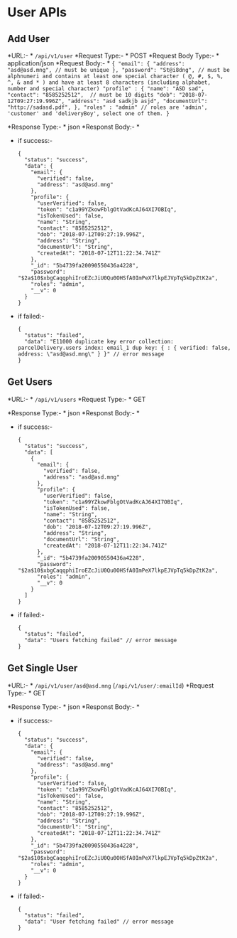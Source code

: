 
# User APIs


## Add User

*URL:- * `/api/v1/user`
*Request Type:- * POST
*Request Body Type:- * application/json
*Request Body:- *
    ```
    {
      "email": {
        "address": "asd@asd.mng", // must be unique
      },
      "password": "St@i8dng", // must be alphnumeri and contains at least one special character ( @, #, $, %, ^, & and * ) and have at least 8 characters (including alphabet, number and special character)
      "profile" : {
        "name": "ASD sad",
        "contact": "8585252512",  // must be 10 digits
        "dob": "2018-07-12T09:27:19.996Z",
        "address": "asd sadkjb asjd",
        "documentUrl": "http://sadasd.pdf",
      },
      "roles" : "admin" // roles are 'admin', 'customer' and 'deliveryBoy', select one of them.
    }
    ```

*Response Type:- * json
*Responst Body:- *
  - if success:-
      ```
      {
        "status": "success",
        "data": {
          "email": {
            "verified": false,
            "address": "asd@asd.mng"
          },
          "profile": {
            "userVerified": false,
            "token": "c1a99YZkowFblgOtVadKcAJ64XI7OBIq",
            "isTokenUsed": false,
            "name": "String",
            "contact": "8585252512",
            "dob": "2018-07-12T09:27:19.996Z",
            "address": "String",
            "documentUrl": "String",
            "createdAt": "2018-07-12T11:22:34.741Z"
          },
          "_id": "5b4739fa20090550436a4228",
          "password": "$2a$10$xbgCaqqphiIroEZcJiU0Qu0OHSfA0ImPeX7lkpEJVpTq5kDpZtK2a",
          "roles": "admin",
          "__v": 0
        }
      }
      ```
  - if failed:-
      ```
      {
        "status": "failed",
        "data": "E11000 duplicate key error collection: parcelDelivery.users index: email_1 dup key: { : { verified: false, address: \"asd@asd.mng\" } }" // error message
      }
      ```

## Get Users

*URL:- * `/api/v1/users`
*Request Type:- * GET

*Response Type:- * json
*Responst Body:- *
  - if success:-
      ```
      {
        "status": "success",
        "data": [
          {
            "email": {
              "verified": false,
              "address": "asd@asd.mng"
            },
            "profile": {
              "userVerified": false,
              "token": "c1a99YZkowFblgOtVadKcAJ64XI7OBIq",
              "isTokenUsed": false,
              "name": "String",
              "contact": "8585252512",
              "dob": "2018-07-12T09:27:19.996Z",
              "address": "String",
              "documentUrl": "String",
              "createdAt": "2018-07-12T11:22:34.741Z"
            },
            "_id": "5b4739fa20090550436a4228",
            "password": "$2a$10$xbgCaqqphiIroEZcJiU0Qu0OHSfA0ImPeX7lkpEJVpTq5kDpZtK2a",
            "roles": "admin",
            "__v": 0
          }
        ]
      }
      ```
  - if failed:-
      ```
      {
        "status": "failed",
        "data": "Users fetching failed" // error message
      }
      ```

## Get Single User

*URL:- * `/api/v1/user/asd@asd.mng`  (`/api/v1/user/:emailId`)
*Request Type:- * GET

*Response Type:- * json
*Responst Body:- *
  - if success:-
      ```
      {
        "status": "success",
        "data": {
          "email": {
            "verified": false,
            "address": "asd@asd.mng"
          },
          "profile": {
            "userVerified": false,
            "token": "c1a99YZkowFblgOtVadKcAJ64XI7OBIq",
            "isTokenUsed": false,
            "name": "String",
            "contact": "8585252512",
            "dob": "2018-07-12T09:27:19.996Z",
            "address": "String",
            "documentUrl": "String",
            "createdAt": "2018-07-12T11:22:34.741Z"
          },
          "_id": "5b4739fa20090550436a4228",
          "password": "$2a$10$xbgCaqqphiIroEZcJiU0Qu0OHSfA0ImPeX7lkpEJVpTq5kDpZtK2a",
          "roles": "admin",
          "__v": 0
        }
      }
      ```
  - if failed:-
      ```
      {
        "status": "failed",
        "data": "User fetching failed" // error message
      }
      ```